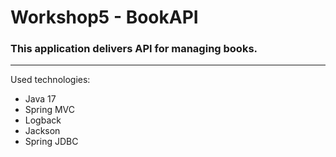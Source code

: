 # Workshop5 - BookAPI

### This application delivers API for managing books.

*** 
Used technologies:
* Java 17
* Spring MVC
* Logback
* Jackson
* Spring JDBC
